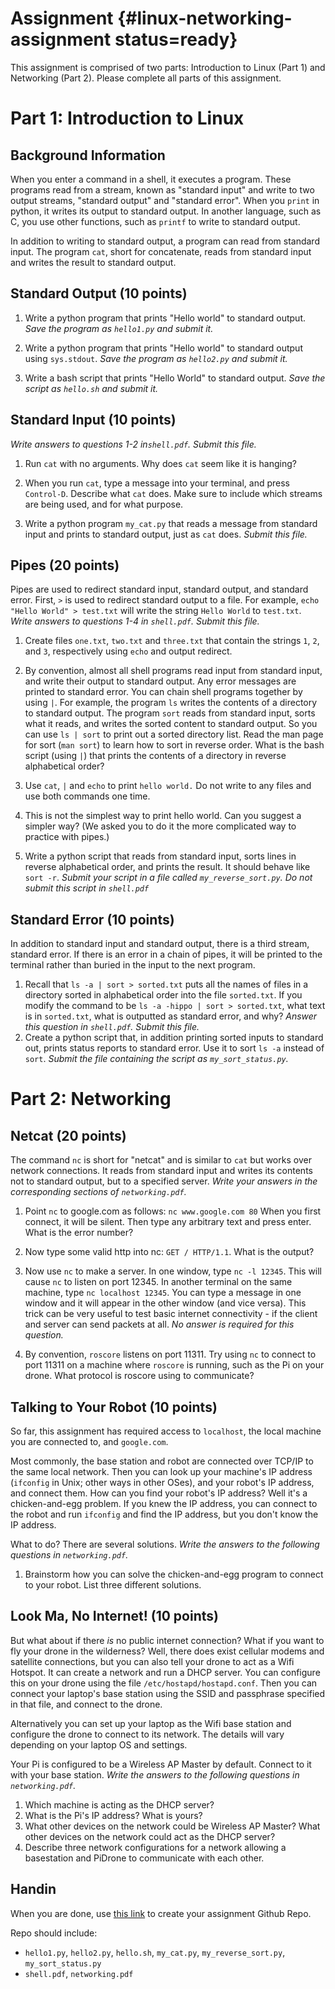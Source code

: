 # Assignment {#linux-networking-assignment status=ready}

This assignment is comprised of two parts: Introduction to Linux (Part 1) and Networking (Part 2). Please complete all parts of this assignment. 

# Part 1: Introduction to Linux

## Background Information

When you enter a command in a shell, it executes a program. These programs read
from a stream, known as "standard input" and write to two output streams,
"standard output" and "standard error". When you `print` in python, it writes
its output to standard output. In another language, such as C, you use other
functions, such as `printf` to write to standard output.

In addition to writing to standard output, a program can read from standard
input. The program `cat`, short for concatenate, reads from standard input
and writes the result to standard output.

## Standard Output (10 points)

1. Write a python program that prints "Hello world" to standard output. *Save
   the program as `hello1.py` and submit it.*

2. Write a python program that prints "Hello world" to standard output using
   `sys.stdout`. *Save the program as `hello2.py` and submit it.*

3. Write a bash script that prints "Hello World" to standard output. *Save the
   script as `hello.sh` and submit it.*

## Standard Input (10 points)

*Write answers to questions 1-2 in`shell.pdf`. Submit this file.*

1. Run `cat` with no arguments. Why does `cat` seem like it is hanging?

2. When you run `cat`, type a message into your terminal, and press
   `Control-D`. Describe what `cat` does. Make sure to include which streams
   are being used, and for what purpose.

3. Write a python program `my_cat.py` that reads a message from standard input
   and prints to standard output, just as `cat` does. *Submit this file.*

## Pipes (20 points)

Pipes are used to redirect standard input, standard output, and standard error.
First, `>` is used to redirect standard output to a file. For example, `echo "Hello World" > test.txt` will write the string `Hello World` to `test.txt`. *Write answers to questions 1-4 in `shell.pdf`. Submit this file.*

1. Create files `one.txt`, `two.txt` and `three.txt` that contain the strings
   `1`, `2`, and `3`, respectively using `echo` and output redirect. 
   
2. By convention, almost all shell programs read input from standard input, and
   write their output to standard output. Any error messages are printed to
   standard error. You can chain shell programs together by using `|`. For
   example, the program `ls` writes the contents of a directory to standard
   output. The program `sort` reads from standard input, sorts what
   it reads, and writes the sorted content to standard output. So you can use
   `ls | sort` to print out a sorted directory list. Read the man page for sort
   (`man sort`) to learn how to sort in reverse order. What is the bash script (using `|`) that prints the contents of a directory in reverse alphabetical order? 

3. Use `cat`, `|` and `echo` to print `hello world.` Do not write to any files
   and use both commands one time.

4. This is not the simplest way to print hello world. Can you suggest
   a simpler way? (We asked you to do it the more complicated way to practice
   with pipes.) 
5. Write a python script that reads from standard input, sorts lines in reverse
      alphabetical order, and prints the result. It should behave like `sort -r`.
      *Submit your script in a file called `my_reverse_sort.py`. Do not submit this script in `shell.pdf`*

## Standard Error (10 points)

In addition to standard input and standard output, there is a third stream,
standard error. If there is an error in a chain of pipes, it will be printed to
the terminal rather than buried in the input to the next program.

1. Recall that `ls -a | sort > sorted.txt` puts all the names of files in
   a directory sorted in alphabetical order into the file `sorted.txt`. If you
   modify the command to be `ls -a -hippo | sort > sorted.txt`, what text is in
   `sorted.txt`, what is outputted as standard error, and why? *Answer this question in `shell.pdf`. Submit this file.*
2. Create a python script that, in addition printing sorted inputs to standard
   out, prints status reports to standard error. Use it to sort `ls -a` instead
   of `sort`. *Submit the file containing the script as `my_sort_status.py`.*

# Part 2: Networking

## Netcat (20 points)

The command `nc` is short for "netcat" and is similar to `cat` but works over
network connections. It reads from standard input and writes its contents not
to standard output, but to a specified server. *Write your answers in the
corresponding sections of `networking.pdf`.*

1. Point `nc` to google.com as follows: `nc www.google.com 80` When you first
   connect, it will be silent. Then type any arbitrary text and press enter.
   What is the error number?

2. Now type some valid http into nc: `GET / HTTP/1.1`. What is the output?

3. Now use `nc` to make a server. In one window, type `nc -l 12345`. This
   will cause `nc` to listen on port 12345. In another terminal on the same
   machine, type `nc localhost 12345`. You can type a message in one window
   and it will appear in the other window (and vice versa). This trick can be
   very useful to test basic internet connectivity - if the client and server
   can send packets at all. *No answer is required for this question.*

4. By convention, `roscore` listens on port 11311. Try using `nc` to connect to
   port 11311 on a machine where `roscore` is running, such as the Pi on your
   drone. What protocol is roscore using to communicate?


## Talking to Your Robot (10 points)

So far, this assignment has required access to `localhost`, the local machine
you are connected to, and `google.com`.

Most commonly, the base station and robot are connected over TCP/IP to the same
local network. Then you can look up your machine's IP address (`ifconfig` in
Unix; other ways in other OSes), and your robot's IP address, and connect them.
How can you find your robot's IP address? Well it's a chicken-and-egg problem.
If you knew the IP address, you can connect to the robot and run `ifconfig` and
find the IP address, but you don't know the IP address.

What to do? There are several solutions. *Write the answers to the following
questions in `networking.pdf`.*

1. Brainstorm how you can solve the chicken-and-egg program to connect to
your robot. List three different solutions. 

## Look Ma, No Internet! (10 points)

But what about if there *is* no public internet connection? What if you want to
fly your drone in the wilderness? Well, there does exist cellular modems and
satellite connections, but you can also tell your drone to act as a Wifi
Hotspot. It can create a network and run a DHCP server. You can configure this
on your drone using the file `/etc/hostapd/hostapd.conf`. Then you can connect
your laptop's base station using the SSID and passphrase specified in that
file, and connect to the drone.

Alternatively you can set up your laptop as the Wifi base station and configure
the drone to connect to its network. The details will vary depending on your
laptop OS and settings. 

Your Pi is configured to be a Wireless AP Master by default. Connect to it with
your base station. *Write the answers to the following questions in `networking.pdf`.*

1. Which machine is acting as the DHCP server?
2. What is the Pi's IP address? What is yours?
3. What other devices on the network could be Wireless AP Master? What other devices on the network could act as the DHCP server? 
4. Describe three network configurations for a network allowing a basestation and PiDrone to communicate with each other. 

## Handin

When you are done, use [this link](https://classroom.github.com/a/NAGxz1QJ) to create your assignment Github Repo.

Repo should include:

- `hello1.py`, `hello2.py`, `hello.sh`, `my_cat.py`, `my_reverse_sort.py`, `my_sort_status.py`
- `shell.pdf`, `networking.pdf` 
